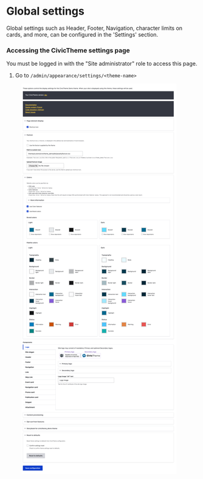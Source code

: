 # Global settings

Global settings such as Header, Footer, Navigation, character limits on cards, and more, can be configured in the 'Settings' section.

### Accessing the CivicTheme settings page <a href="#civicthemeconfiguration-accessingthecivicthemeconfigurationpage" id="civicthemeconfiguration-accessingthecivicthemeconfigurationpage"></a>

You must be logged in with the "Site administrator" role to access this page.

1. Go to `/admin/appearance/settings/<theme-name>`

<figure><img src="../../.gitbook/assets/theme-settings.png" alt=""><figcaption></figcaption></figure>
